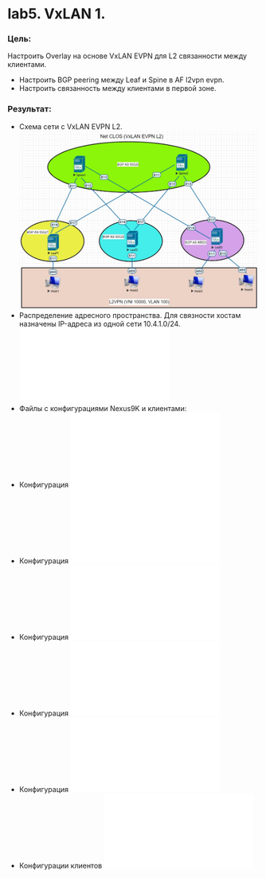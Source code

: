 # lab5. VxLAN 1.
### Цель:
Настроить Overlay на основе VxLAN EVPN для L2 связанности между клиентами.
- Настроить BGP peering между Leaf и Spine в AF l2vpn evpn.
- Настроить связанность между клиентами в первой зоне.
### Результат:
- Схема сети с VxLAN EVPN L2.
![Схема сети с VxLAN EVPN L2](Схема%20VXLAN1.jpg)
- Распределение адресного пространства. Для связности хостам назначены IP-адреса из одной сети 10.4.1.0/24. 
![Адресное пространство](Распределение%20адресного%20пространства.md)
- Файлы с конфигурациями Nexus9K и клиентами:
- Конфигурация
![Spine1](Spine1%20config%20BGP.txt)
- Конфигурация
![Spine2](Spine2%20config%20BGP.txt)
- Конфигурация
![Leaf1](Leaf1%20config%20BGP.txt)
- Конфигурация
![Leaf2](Leaf2%20config%20BGP.txt)
- Конфигурация
![Leaf3](Leaf3%20config%20BGP.txt)
- Конфигурации клиентов
![Hosts1-4](Hosts%20config.txt)
